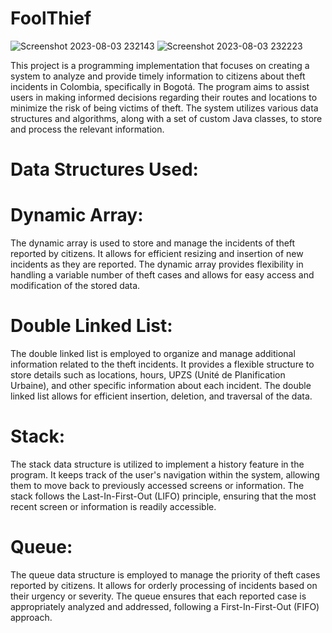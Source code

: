 # FoolThief


![Screenshot 2023-08-03 232143](https://github.com/mbarrerag/FoolThief/assets/101472701/036653f7-20ce-45c9-8837-f7d142a59e8d)
![Screenshot 2023-08-03 232223](https://github.com/mbarrerag/FoolThief/assets/101472701/b294ed88-5dbe-43e8-844a-c0c13ea082d5)



This project is a programming implementation that focuses on creating a system to analyze and provide timely information to citizens about theft incidents in Colombia, specifically in Bogotá. 
The program aims to assist users in making informed decisions regarding their routes and locations to minimize the risk of being victims of theft. 
The system utilizes various data structures and algorithms, along with a set of custom Java classes, to store and process the relevant information.

# Data Structures Used:

# Dynamic Array:
The dynamic array is used to store and manage the incidents of theft reported by citizens. It allows for efficient resizing and insertion of new incidents as they are reported. 
The dynamic array provides flexibility in handling a variable number of theft cases and allows for easy access and modification of the stored data.

# Double Linked List:
The double linked list is employed to organize and manage additional information related to the theft incidents. 
It provides a flexible structure to store details such as locations, hours, UPZS (Unité de Planification Urbaine), and other specific information about each incident.
The double linked list allows for efficient insertion, deletion, and traversal of the data.

# Stack:
The stack data structure is utilized to implement a history feature in the program.
It keeps track of the user's navigation within the system, allowing them to move back to previously accessed screens or information. 
The stack follows the Last-In-First-Out (LIFO) principle, ensuring that the most recent screen or information is readily accessible.

# Queue:
The queue data structure is employed to manage the priority of theft cases reported by citizens. 
It allows for orderly processing of incidents based on their urgency or severity. 
The queue ensures that each reported case is appropriately analyzed and addressed, following a First-In-First-Out (FIFO) approach.
